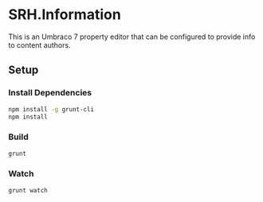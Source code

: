 # SRH.Information

This is an Umbraco 7 property editor that can be configured to provide info to content authors. 

## Setup

### Install Dependencies

```bash
npm install -g grunt-cli
npm install
```

### Build

```bash
grunt
```

### Watch

```bash
grunt watch
```

